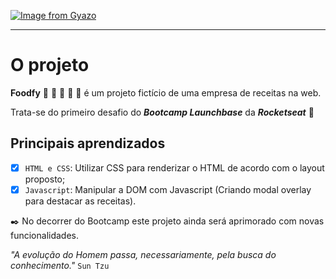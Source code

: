 [![Image from Gyazo](https://i.gyazo.com/75da0a5cc4023f7ba98ddc33f73a2869.gif)](https://gyazo.com/75da0a5cc4023f7ba98ddc33f73a2869)

---
# O projeto

**Foodfy** :hamburger: :ramen: :pizza: :sushi: :spaghetti: é um projeto fictício de uma empresa de receitas na web. 

Trata-se do primeiro desafio do **_Bootcamp Launchbase_** da **_Rocketseat_** :rocket: 

## Principais aprendizados
-[x] `HTML e CSS`: Utilizar CSS para renderizar o HTML de acordo com o layout proposto;
-[x] `Javascript`: Manipular a DOM com Javascript (Criando modal overlay para destacar as receitas).

:black_nib: No decorrer do Bootcamp este projeto ainda será aprimorado com novas funcionalidades.

_"A evolução do Homem passa, necessariamente, pela busca do conhecimento."_
`Sun Tzu`